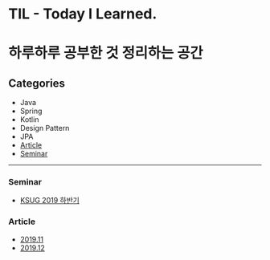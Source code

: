 # TIL - Today I Learned.



# 하루하루 공부한 것 정리하는 공간

 

## Categories
- Java
- Spring
- Kotlin
- Design Pattern
- JPA
- [Article](#Article)
- [Seminar](#Seminar)



---

### Seminar
- [KSUG 2019 하반기](https://github.com/Conatuseus/TIL/blob/master/seminar/KSUG%202019.md)


### Article
- [2019.11](https://github.com/Conatuseus/TIL/tree/master/Article/2019-11)
- [2019.12](https://github.com/Conatuseus/TIL/tree/master/Article/2019-12)
